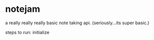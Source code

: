 # notejam
a really really really basic note taking api. (seriously...its super basic.)

steps to run:
initialize 

